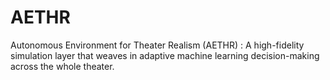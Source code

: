# AETHR
Autonomous Environment for Theater Realism (AETHR) : A high-fidelity simulation layer that weaves in adaptive machine learning decision-making across the whole theater.

